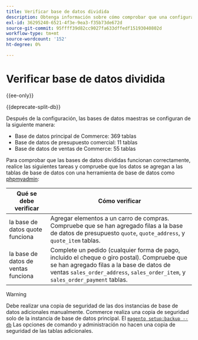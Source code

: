 ```yaml
---
title: Verificar base de datos dividida
description: Obtenga información sobre cómo comprobar que una configuración de base de datos dividida de Commerce funciona correctamente.
exl-id: 36295240-6521-4f3e-9ea3-f35b73de672d
source-git-commit: 95ffff39d82cc9027fa633dffedf15193040802d
workflow-type: tm+mt
source-wordcount: '152'
ht-degree: 0%

---
```


# Verificar base de datos dividida

{{ee-only}}

{{deprecate-split-db}}

Después de la configuración, las bases de datos maestras se configuran de la siguiente manera:

- Base de datos principal de Commerce: 369 tablas
- Base de datos de presupuesto comercial: 11 tablas
- Base de datos de ventas de Commerce: 55 tablas

Para comprobar que las bases de datos divididas funcionan correctamente, realice las siguientes tareas y compruebe que los datos se agregan a las tablas de base de datos con una herramienta de base de datos como [phpmyadmin](../../installation/prerequisites/optional-software.md#phpmyadmin):

| Qué se debe verificar | Cómo verificar |
| -------------- | ------------- |
| la base de datos quote funciona | Agregar elementos a un carro de compras. Compruebe que se han agregado filas a la base de datos de presupuesto `quote`, `quote_address`, y `quote_item` tablas. |
| la base de datos de ventas funciona | Complete un pedido (cualquier forma de pago, incluido el cheque o giro postal). Compruebe que se han agregado filas a la base de datos de ventas `sales_order_address`, `sales_order_item`, y `sales_order_payment` tablas. |

>[!WARNING]
>
>Debe realizar una copia de seguridad de las dos instancias de base de datos adicionales manualmente. Commerce realiza una copia de seguridad solo de la instancia de base de datos principal. El [`magento setup:backup --db`](../../installation/tutorials/backup.md) Las opciones de comando y administración no hacen una copia de seguridad de las tablas adicionales.
